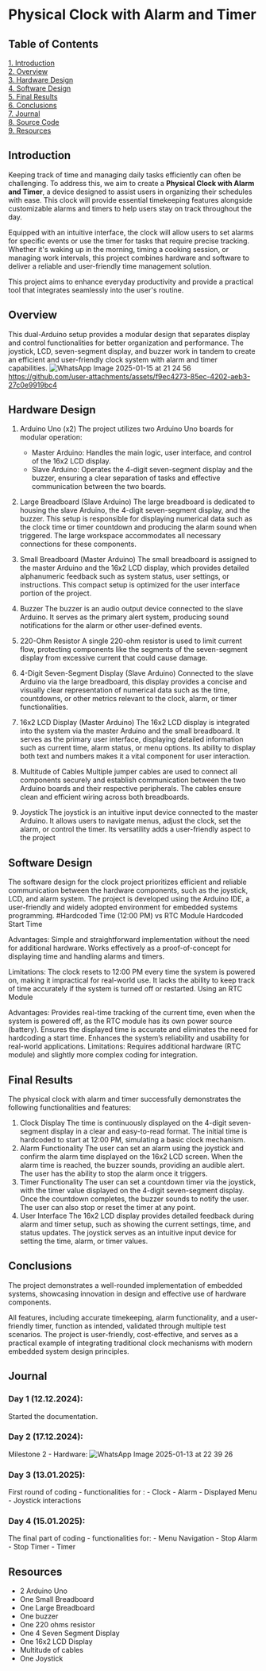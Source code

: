 # Physical Clock with Alarm and Timer
## Table of Contents
[1. Introduction](#introduction)\
[2. Overview](#overview)\
[3. Hardware Design](#hardware-design)\
[4. Software Design](#software-design)\
[5. Final Results](#final-results)\
[6. Conclusions](#conclusions)\
[7. Journal](#journal)\
[8. Source Code](#source-code)\
[9. Resources](#resources)
 
## Introduction

Keeping track of time and managing daily tasks efficiently can often be challenging. To address this, we aim to create a **Physical Clock with Alarm and Timer**, a device designed to assist users in organizing their schedules with ease. This clock will provide essential timekeeping features alongside customizable alarms and timers to help users stay on track throughout the day.

Equipped with an intuitive interface, the clock will allow users to set alarms for specific events or use the timer for tasks that require precise tracking. Whether it's waking up in the morning, timing a cooking session, or managing work intervals, this project combines hardware and software to deliver a reliable and user-friendly time management solution.

This project aims to enhance everyday productivity and provide a practical tool that integrates seamlessly into the user's routine.
 
## Overview
This dual-Arduino setup provides a modular design that separates display and control functionalities for better organization and performance. The joystick, LCD, seven-segment display, and buzzer work in tandem to create an efficient and user-friendly clock system with alarm and timer capabilities.
![WhatsApp Image 2025-01-15 at 21 24 56](https://github.com/user-attachments/assets/18d3f275-65a3-4dbf-8c1d-846f92fd6a9c)
https://github.com/user-attachments/assets/f9ec4273-85ec-4202-aeb3-27c0e9919bc4

## Hardware Design
1. Arduino Uno (x2)
The project utilizes two Arduino Uno boards for modular operation:
   - Master Arduino: Handles the main logic, user interface, and control of the 16x2 LCD display.
   - Slave Arduino: Operates the 4-digit seven-segment display and the buzzer, ensuring a clear separation of tasks and effective communication between the two boards.

2. Large Breadboard (Slave Arduino)
The large breadboard is dedicated to housing the slave Arduino, the 4-digit seven-segment display, and the buzzer. This setup is responsible for displaying numerical data such as the clock time or timer countdown and producing the alarm sound when triggered. The large workspace accommodates all necessary connections for these components.

4. Small Breadboard (Master Arduino)
The small breadboard is assigned to the master Arduino and the 16x2 LCD display, which provides detailed alphanumeric feedback such as system status, user settings, or instructions. This compact setup is optimized for the user interface portion of the project.

5. Buzzer
The buzzer is an audio output device connected to the slave Arduino. It serves as the primary alert system, producing sound notifications for the alarm or other user-defined events.

6. 220-Ohm Resistor
A single 220-ohm resistor is used to limit current flow, protecting components like the segments of the seven-segment display from excessive current that could cause damage.

7. 4-Digit Seven-Segment Display (Slave Arduino)
Connected to the slave Arduino via the large breadboard, this display provides a concise and visually clear representation of numerical data such as the time, countdowns, or other metrics relevant to the clock, alarm, or timer functionalities.

8. 16x2 LCD Display (Master Arduino)
The 16x2 LCD display is integrated into the system via the master Arduino and the small breadboard. It serves as the primary user interface, displaying detailed information such as current time, alarm status, or menu options. Its ability to display both text and numbers makes it a vital component for user interaction.

9. Multitude of Cables
Multiple jumper cables are used to connect all components securely and establish communication between the two Arduino boards and their respective peripherals. The cables ensure clean and efficient wiring across both breadboards.

10. Joystick
The joystick is an intuitive input device connected to the master Arduino. It allows users to navigate menus, adjust the clock, set the alarm, or control the timer. Its versatility adds a user-friendly aspect to the project
 
## Software Design
The software design for the clock project prioritizes efficient and reliable communication between the hardware components, such as the joystick, LCD, and alarm system. The project is developed using the Arduino IDE, a user-friendly and widely adopted environment for embedded systems programming.
#Hardcoded Time (12:00 PM) vs RTC Module
Hardcoded Start Time
 
  Advantages:
   Simple and straightforward implementation without the need for additional hardware.
   Works effectively as a proof-of-concept for displaying time and handling alarms and timers.
  
   Limitations:
   The clock resets to 12:00 PM every time the system is powered on, making it impractical for real-world use.
   It lacks the ability to keep track of time accurately if the system is turned off or restarted.
   Using an RTC Module
  
  Advantages:
   Provides real-time tracking of the current time, even when the system is powered off, as the RTC module has its own power source (battery).
   Ensures the displayed time is accurate and eliminates the need for hardcoding a start time.
   Enhances the system’s reliability and usability for real-world applications.
  Limitations:
   Requires additional hardware (RTC module) and slightly more complex coding for integration.
 
## Final Results
The physical clock with alarm and timer successfully demonstrates the following functionalities and features:

 1. Clock Display
  The time is continuously displayed on the 4-digit seven-segment display in a clear and easy-to-read format.
  The initial time is hardcoded to start at 12:00 PM, simulating a basic clock mechanism.
 2. Alarm Functionality
  The user can set an alarm using the joystick and confirm the alarm time displayed on the 16x2 LCD screen.
  When the alarm time is reached, the buzzer sounds, providing an audible alert.
  The user has the ability to stop the alarm once it triggers.
 3. Timer Functionality
  The user can set a countdown timer via the joystick, with the timer value displayed on the 4-digit seven-segment display.
  Once the countdown completes, the buzzer sounds to notify the user.
  The user can also stop or reset the timer at any point.
 4. User Interface
  The 16x2 LCD display provides detailed feedback during alarm and timer setup, such as showing the current settings, time, and status updates.
  The joystick serves as an intuitive input device for setting the time, alarm, or timer values.
 
## Conclusions
The project demonstrates a well-rounded implementation of embedded systems, showcasing innovation in design and effective use of hardware components.

All features, including accurate timekeeping, alarm functionality, and a user-friendly timer, function as intended, validated through multiple test scenarios.
The project is user-friendly, cost-effective, and serves as a practical example of integrating traditional clock mechanisms with modern embedded system design principles.
 
## Journal
### Day 1 (12.12.2024):
Started the documentation.
### Day 2 (17.12.2024):
Milestone 2 - Hardware:
![WhatsApp Image 2025-01-13 at 22 39 26](https://github.com/user-attachments/assets/eea15266-209a-44bb-b5bb-41b3439dd1d5)
### Day 3 (13.01.2025):
First round of coding - functionalities for :
                           - Clock
                           - Alarm
                           - Displayed Menu
                           - Joystick interactions
### Day 4 (15.01.2025):
The final part of coding - functionalities for:
                           - Menu Navigation
                           - Stop Alarm
                           - Stop Timer
                           - Timer
## Resources
- 2 Arduino Uno
- One Small Breadboard
- One Large Breadboard
- One buzzer
- One 220 ohms resistor
- One 4 Seven Segment Display
- One 16x2 LCD Display
- Multitude of cables
- One Joystick

